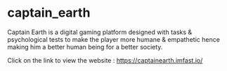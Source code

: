 # captain_earth
Captain Earth is a digital gaming platform designed with tasks &amp; psychological tests to make the player more humane &amp; empathetic hence making him a better human being for a better society.

Click on the link to view the website :
https://captainearth.imfast.io/
